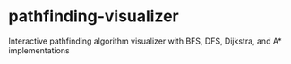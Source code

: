 # pathfinding-visualizer
Interactive pathfinding algorithm visualizer with BFS, DFS, Dijkstra, and A* implementations
